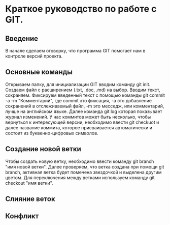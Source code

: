 # Краткое руководство по работе с GIT.

## Введение

В начале сделаем оговорку, что программа GIT помогает нам в контроле версий проекта.

## Основные команды

Открываем папку, для инициализации GIT вводим команду git init.  Cоздаем файл с расширением (.txt, .doc, .md) на выбор. Вводим текст, сохраняем. Фиксируем введенный текст с помощью команды git commit -a -m "Комментарий", где commit это фиксация, -а это добавление сохранений в отслеживаемый файл, -m это месседж, или комментарий, лучше на английском языке. Далее команда git log которая показывает журнал изменений. У нас коммитов может быть несколько, чтобы вернуться к интересующей версии, необходимо ввести git checkuot и далее название коммита, которое присваивается автоматически и состоит из буквенно-цифровых символов.

## Создание новой ветки

Чтобы создать новую ветку, необходимо ввести команду git branch "имя новой ветки". Далее проверяем, что ветка создана при помощи git branch, активная ветка будет помечена звездочкой и выделена другим цветом. Для переключения между ветками используем команду git checkout "имя ветки".

## Слияние веток

## Конфликт